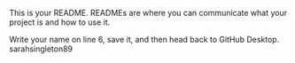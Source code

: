 

This is your README. READMEs are where you can communicate what your project is and how to use it.

Write your name on line 6, save it, and then head back to GitHub Desktop.
sarahsingleton89